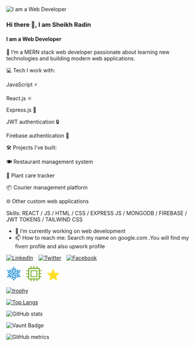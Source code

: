 ![I am a Web Developer](https://i.ibb.co.com/nq1hYfbd/image-3.jpg)

### Hi there 👋, I am Sheikh Radin
#### I am a Web Developer


🌟 I’m a MERN stack web developer passionate about learning new technologies and building modern web applications.

💻 Tech I work with:

JavaScript ⚡

React.js ⚛️

Express.js 🚀

JWT authentication 🔒

Firebase authentication 🔑

🛠 Projects I’ve built:

🍽️ Restaurant management system

🌱 Plant care tracker

📦 Courier management platform

🌐 Other custom web applications



Skills: REACT / JS / HTML / CSS / EXPRESS JS / MONGODB / FIREBASE / JWT TOKENS / TAILWIND CSS

- 🔭 I’m currently working on web development  
- 📫 How to reach me: Search my name on google.com .You will find my fiverr profile and also upwork profile 


[<img src="https://cdn.jsdelivr.net/npm/simple-icons@v3/icons/linkedin.svg" alt="LinkedIn" height="40" style="margin-right:10px;">](https://www.linkedin.com/in/YOUR-LINKEDIN-USERNAME)
[<img src="https://cdn.jsdelivr.net/npm/simple-icons@v3/icons/twitter.svg" alt="Twitter" height="40" style="margin-right:10px;">](https://twitter.com/YOUR-TWITTER-HANDLE)
[<img src="https://cdn.jsdelivr.net/npm/simple-icons@v3/icons/facebook.svg" alt="Facebook" height="40">](https://www.facebook.com/profile.php?id=61554372099239)


<a href='https://archiveprogram.github.com/'><img src='https://raw.githubusercontent.com/acervenky/animated-github-badges/master/assets/acbadge.gif' width='40' height='40'></a> <a href='https://docs.github.com/en/developers'><img src='https://raw.githubusercontent.com/acervenky/animated-github-badges/master/assets/devbadge.gif' width='40' height='40'></a> <a href='https://stars.github.com/'><img src='https://raw.githubusercontent.com/acervenky/animated-github-badges/master/assets/starbadge.gif' width='35' height='35'></a> 

[![trophy](https://github-profile-trophy.vercel.app/?username=radin-111)](https://github.com/ryo-ma/github-profile-trophy)

[![Top Langs](https://github-readme-stats.vercel.app/api/top-langs/?username=radin-111)](https://github.com/anuraghazra/github-readme-stats)

![GitHub stats](https://github-readme-stats.vercel.app/api?username=radin-111&show_icons=true&count_private=true)  

![Vaunt Badge](https://api.vaunt.dev/v1/github/entities/radin-111/contributions?format=svg&private=true)  

![GitHub metrics](https://metrics.lecoq.io/radin-111)  

